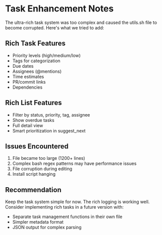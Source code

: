 # Task Enhancement Notes

The ultra-rich task system was too complex and caused the utils.sh file to become corrupted.
Here's what we tried to add:

## Rich Task Features
- Priority levels (high/medium/low)
- Tags for categorization
- Due dates
- Assignees (@mentions)
- Time estimates
- PR/commit links
- Dependencies

## Rich List Features
- Filter by status, priority, tag, assignee
- Show overdue tasks
- Full detail view
- Smart prioritization in suggest_next

## Issues Encountered
1. File became too large (1200+ lines)
2. Complex bash regex patterns may have performance issues
3. File corruption during editing
4. Install script hanging

## Recommendation
Keep the task system simple for now. The rich logging is working well.
Consider implementing rich tasks in a future version with:
- Separate task management functions in their own file
- Simpler metadata format
- JSON output for complex parsing